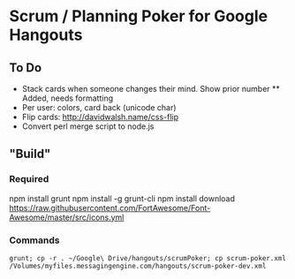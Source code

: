 # Scrum / Planning Poker for Google Hangouts

## To Do
* Stack cards when someone changes their mind.  Show prior number 
** Added, needs formatting
* Per user: colors, card back (unicode char)
* Flip cards: http://davidwalsh.name/css-flip
* Convert perl merge script to node.js

## "Build"
### Required
  npm install grunt
  npm install -g grunt-cli
  npm install
  download https://raw.githubusercontent.com/FortAwesome/Font-Awesome/master/src/icons.yml

### Commands
	grunt; cp -r . ~/Google\ Drive/hangouts/scrumPoker; cp scrum-poker.xml /Volumes/myfiles.messagingengine.com/hangouts/scrum-poker-dev.xml 

